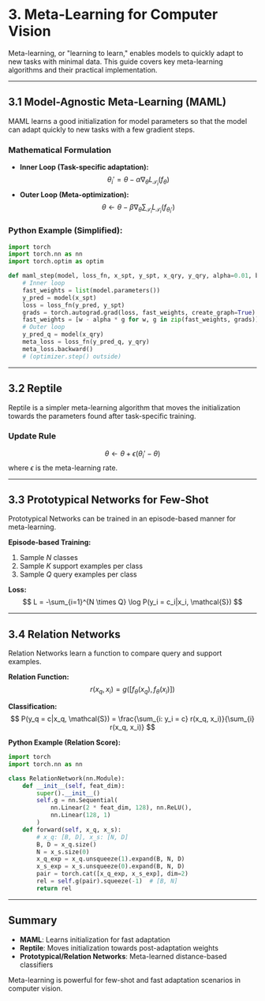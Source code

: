# 3. Meta-Learning for Computer Vision

Meta-learning, or "learning to learn," enables models to quickly adapt to new tasks with minimal data. This guide covers key meta-learning algorithms and their practical implementation.

---

## 3.1 Model-Agnostic Meta-Learning (MAML)

MAML learns a good initialization for model parameters so that the model can adapt quickly to new tasks with a few gradient steps.

### Mathematical Formulation
- **Inner Loop (Task-specific adaptation):**
  $$
  \theta_i' = \theta - \alpha \nabla_\theta L_{\mathcal{T}_i}(f_\theta)
  $$
- **Outer Loop (Meta-optimization):**
  $$
  \theta \leftarrow \theta - \beta \nabla_\theta \sum_{\mathcal{T}_i} L_{\mathcal{T}_i}(f_{\theta_i'})
  $$

### Python Example (Simplified):
```python
import torch
import torch.nn as nn
import torch.optim as optim

def maml_step(model, loss_fn, x_spt, y_spt, x_qry, y_qry, alpha=0.01, beta=0.001):
    # Inner loop
    fast_weights = list(model.parameters())
    y_pred = model(x_spt)
    loss = loss_fn(y_pred, y_spt)
    grads = torch.autograd.grad(loss, fast_weights, create_graph=True)
    fast_weights = [w - alpha * g for w, g in zip(fast_weights, grads)]
    # Outer loop
    y_pred_q = model(x_qry)
    meta_loss = loss_fn(y_pred_q, y_qry)
    meta_loss.backward()
    # (optimizer.step() outside)
```

---

## 3.2 Reptile

Reptile is a simpler meta-learning algorithm that moves the initialization towards the parameters found after task-specific training.

### Update Rule
$$
\theta \leftarrow \theta + \epsilon (\theta_i' - \theta)
$$
where $\epsilon$ is the meta-learning rate.

---

## 3.3 Prototypical Networks for Few-Shot

Prototypical Networks can be trained in an episode-based manner for meta-learning.

**Episode-based Training:**
1. Sample $N$ classes
2. Sample $K$ support examples per class
3. Sample $Q$ query examples per class

**Loss:**
$$
L = -\sum_{i=1}^{N \times Q} \log P(y_i = c_i|x_i, \mathcal{S})
$$

---

## 3.4 Relation Networks

Relation Networks learn a function to compare query and support examples.

**Relation Function:**
$$
r(x_q, x_i) = g([f_\theta(x_q), f_\theta(x_i)])
$$

**Classification:**
$$
P(y_q = c|x_q, \mathcal{S}) = \frac{\sum_{i: y_i = c} r(x_q, x_i)}{\sum_{i} r(x_q, x_i)}
$$

**Python Example (Relation Score):**
```python
import torch
import torch.nn as nn

class RelationNetwork(nn.Module):
    def __init__(self, feat_dim):
        super().__init__()
        self.g = nn.Sequential(
            nn.Linear(2 * feat_dim, 128), nn.ReLU(),
            nn.Linear(128, 1)
        )
    def forward(self, x_q, x_s):
        # x_q: [B, D], x_s: [N, D]
        B, D = x_q.size()
        N = x_s.size(0)
        x_q_exp = x_q.unsqueeze(1).expand(B, N, D)
        x_s_exp = x_s.unsqueeze(0).expand(B, N, D)
        pair = torch.cat([x_q_exp, x_s_exp], dim=2)
        rel = self.g(pair).squeeze(-1)  # [B, N]
        return rel
```

---

## Summary
- **MAML**: Learns initialization for fast adaptation
- **Reptile**: Moves initialization towards post-adaptation weights
- **Prototypical/Relation Networks**: Meta-learned distance-based classifiers

Meta-learning is powerful for few-shot and fast adaptation scenarios in computer vision. 